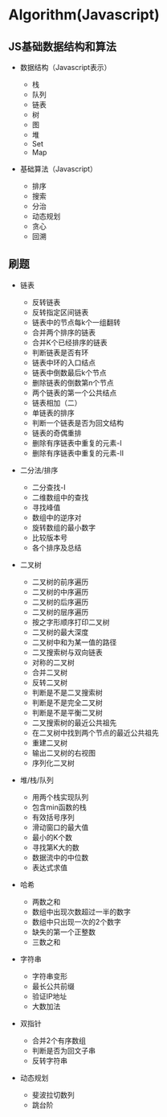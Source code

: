 # Algorithm(Javascript)

## JS基础数据结构和算法

+ 数据结构（Javascript表示）
  + 栈
  + 队列
  + 链表
  + 树
  + 图
  + 堆
  + Set
  + Map

+ 基础算法（Javascript）
  + 排序
  + 搜索
  + 分治
  + 动态规划
  + 贪心
  + 回溯



## 刷题

+ 链表
  + 反转链表
  + 反转指定区间链表
  + 链表中的节点每k个一组翻转
  + 合并两个排序的链表
  + 合并K个已经排序的链表
  + 判断链表是否有环
  + 链表中环的入口结点
  + 链表中倒数最后k个节点
  + 删除链表的倒数第n个节点
  + 两个链表的第一个公共结点
  + 链表相加（二）
  + 单链表的排序
  + 判断一个链表是否为回文结构
  + 链表的奇偶重排
  + 删除有序链表中重复的元素-I
  + 删除有序链表中重复的元素-II
+ 二分法/排序
  + 二分查找-I
  + 二维数组中的查找
  + 寻找峰值
  + 数组中的逆序对
  + 旋转数组的最小数字
  + 比较版本号
  + 各个排序及总结
+ 二叉树
  + 二叉树的前序遍历
  + 二叉树的中序遍历
  + 二叉树的后序遍历
  + 二叉树的层序遍历
  + 按之字形顺序打印二叉树
  + 二叉树的最大深度
  + 二叉树中和为某一值的路径
  + 二叉搜索树与双向链表
  + 对称的二叉树
  + 合并二叉树
  + 反转二叉树
  + 判断是不是二叉搜索树
  + 判断是不是完全二叉树
  + 判断是不是平衡二叉树
  + 二叉搜索树的最近公共祖先
  + 在二叉树中找到两个节点的最近公共祖先
  + 重建二叉树
  + 输出二叉树的右视图
  + 序列化二叉树
+ 堆/栈/队列
  + 用两个栈实现队列
  + 包含min函数的栈
  + 有效括号序列
  + 滑动窗口的最大值
  + 最小的K个数
  + 寻找第K大的数
  + 数据流中的中位数
  + 表达式求值

+ 哈希
  + 两数之和
  + 数组中出现次数超过一半的数字
  + 数组中只出现一次的2个数字
  +  缺失的第一个正整数
  + 三数之和
+ 字符串
  +  字符串变形
  + 最长公共前缀
  + 验证IP地址
  + 大数加法

+ 双指针
  + 合并2个有序数组
  + 判断是否为回文子串
  + 反转字符串

+ 动态规划
  + 斐波拉切数列
  + 跳台阶